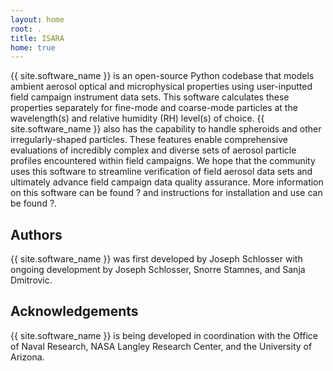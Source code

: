 ```yaml
---
layout: home
root: .
title: ISARA
home: true
---
```


{{ site.software_name }} is an open-source Python codebase that models ambient aerosol optical and microphysical properties using user-inputted field
campaign instrument data sets. This software calculates these properties separately for fine-mode and coarse-mode particles at the wavelength(s) and
relative humidity (RH) level(s) of choice. {{ site.software_name }} also has the capability to handle spheroids and other irregularly-shaped particles.
These features enable comprehensive evaluations of incredibly complex and diverse sets of aerosol particle profiles encountered within field campaigns.
We hope that the community uses this software to streamline verification of field aerosol data sets and ultimately advance field campaign data quality
assurance. More information on this software can be found ? and instructions for installation and use can be found ?.
   
## Authors

{{ site.software_name }} was first developed by Joseph Schlosser with ongoing development by Joseph Schlosser, Snorre Stamnes, and Sanja Dmitrovic. 

## Acknowledgements

{{ site.software_name }} is being developed in coordination with the Office of Naval Research, NASA Langley Research Center, and the University of Arizona.
